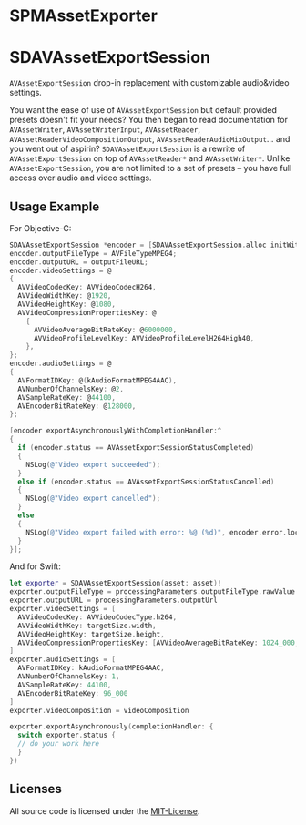 # SPMAssetExporter

SDAVAssetExportSession
======================

`AVAssetExportSession` drop-in replacement with customizable audio&amp;video settings.

You want the ease of use of `AVAssetExportSession` but default provided presets doesn't fit your needs? You then began to read documentation for `AVAssetWriter`, `AVAssetWriterInput`, `AVAssetReader`, `AVAssetReaderVideoCompositionOutput`, `AVAssetReaderAudioMixOutput`… and you went out of aspirin? `SDAVAssetExportSession` is a rewrite of `AVAssetExportSession` on top of `AVAssetReader*` and `AVAssetWriter*`. Unlike `AVAssetExportSession`, you are not limited to a set of presets – you have full access over audio and video settings.


Usage Example
-------------
For Objective-C:

``` objective-c
SDAVAssetExportSession *encoder = [SDAVAssetExportSession.alloc initWithAsset:anAsset];
encoder.outputFileType = AVFileTypeMPEG4;
encoder.outputURL = outputFileURL;
encoder.videoSettings = @
{
  AVVideoCodecKey: AVVideoCodecH264,
  AVVideoWidthKey: @1920,
  AVVideoHeightKey: @1080,
  AVVideoCompressionPropertiesKey: @
    {
      AVVideoAverageBitRateKey: @6000000,
      AVVideoProfileLevelKey: AVVideoProfileLevelH264High40,
    },
};
encoder.audioSettings = @
{
  AVFormatIDKey: @(kAudioFormatMPEG4AAC),
  AVNumberOfChannelsKey: @2,
  AVSampleRateKey: @44100,
  AVEncoderBitRateKey: @128000,
};

[encoder exportAsynchronouslyWithCompletionHandler:^
{
  if (encoder.status == AVAssetExportSessionStatusCompleted)
  {
    NSLog(@"Video export succeeded");
  }
  else if (encoder.status == AVAssetExportSessionStatusCancelled)
  {
    NSLog(@"Video export cancelled");
  }
  else
  {
    NSLog(@"Video export failed with error: %@ (%d)", encoder.error.localizedDescription, encoder.error.code);
  }
}];

```

And for Swift:

```swift
let exporter = SDAVAssetExportSession(asset: asset)!
exporter.outputFileType = processingParameters.outputFileType.rawValue
exporter.outputURL = processingParameters.outputUrl
exporter.videoSettings = [
  AVVideoCodecKey: AVVideoCodecType.h264,
  AVVideoWidthKey: targetSize.width,
  AVVideoHeightKey: targetSize.height,
  AVVideoCompressionPropertiesKey: [AVVideoAverageBitRateKey: 1024_000, AVVideoProfileLevelKey: AVVideoProfileLevelH264High40]
]
exporter.audioSettings = [
  AVFormatIDKey: kAudioFormatMPEG4AAC,
  AVNumberOfChannelsKey: 1,
  AVSampleRateKey: 44100,
  AVEncoderBitRateKey: 96_000
]
exporter.videoComposition = videoComposition

exporter.exportAsynchronously(completionHandler: {
  switch exporter.status {
  // do your work here
  }
})
```

Licenses
--------

All source code is licensed under the [MIT-License](https://github.com/rs/SDAVAssetExportSession/blob/master/LICENSE).
